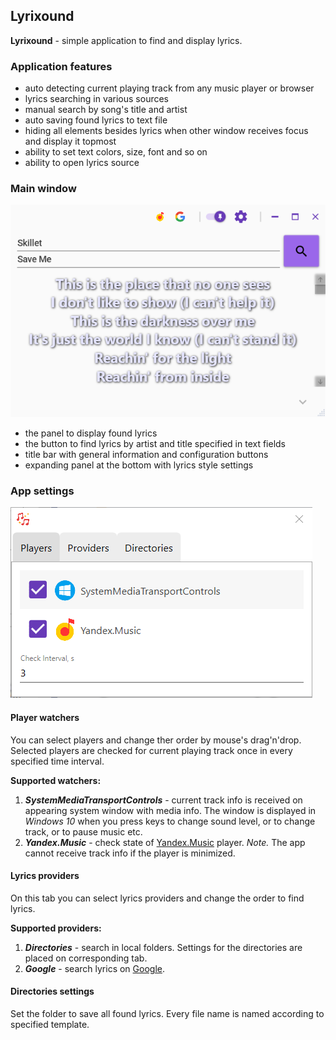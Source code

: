 ## Lyrixound

**Lyrixound** - simple application to find and display lyrics.

### Application features
* auto detecting current playing track from any music player or browser
* lyrics searching in various sources
* manual search by song's title and artist
* auto saving found lyrics to text file
* hiding all elements besides lyrics when other window receives focus and display it topmost
* ability to set text colors, size, font and so on
* ability to open lyrics source

### Main window
<img src="images/main.png"/>

* the panel to display found lyrics
* the button to find lyrics by artist and title specified in text fields
* title bar with general information and configuration buttons
* expanding panel at the bottom with lyrics style settings

### App settings
<img src="images/settings_players.png"/>

#### Player watchers
You can select players and change ther order by mouse's drag'n'drop. Selected players are checked for current playing track once in every specified time interval.

**Supported watchers:**
1. ***SystemMediaTransportControls*** - current track info is received on appearing system window with media info. The window is displayed in *Windows 10* when you press keys to change sound level, or to change track, or to pause music etc.
2. ***Yandex.Music*** - check state of [Yandex.Music](https://www.microsoft.com/store/apps/9NBLGGH0CB6D) player. *Note.* The app cannot receive track info if the player is minimized.

#### Lyrics providers
On this tab you can select lyrics providers and change the order to find lyrics.

**Supported providers:**
1. ***Directories*** - search in local folders. Settings for the directories are placed on corresponding tab.
2. ***Google*** - search lyrics on [Google](http://google.com/).

#### Directories settings
Set the folder to save all found lyrics. Every file name is named according to specified template.
